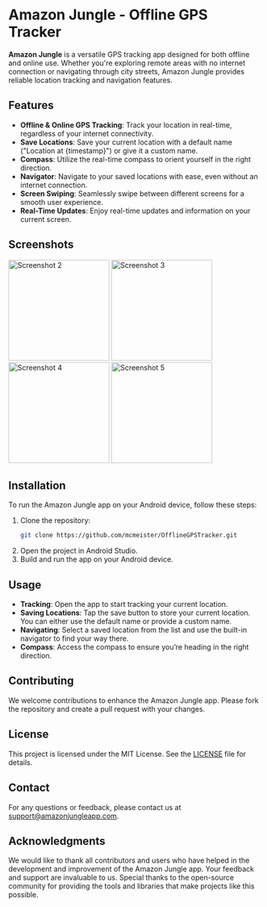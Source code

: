 # Amazon Jungle - Offline GPS Tracker

**Amazon Jungle** is a versatile GPS tracking app designed for both offline and online use. Whether you're exploring remote areas with no internet connection or navigating through city streets, Amazon Jungle provides reliable location tracking and navigation features.

## Features

- **Offline & Online GPS Tracking**: Track your location in real-time, regardless of your internet connectivity.
- **Save Locations**: Save your current location with a default name ("Location at {timestamp}") or give it a custom name.
- **Compass**: Utilize the real-time compass to orient yourself in the right direction.
- **Navigator**: Navigate to your saved locations with ease, even without an internet connection.
- **Screen Swiping**: Seamlessly swipe between different screens for a smooth user experience.
- **Real-Time Updates**: Enjoy real-time updates and information on your current screen.

## Screenshots

<img src="https://drive.google.com/uc?export=view&id=13S7att3lmpvM-vx98YO96vp0940kODYE" alt="Screenshot 2" width="200"/> <img src="https://drive.google.com/uc?export=view&id=13CZGPbGsXRv2m6WllykXlJPwdUwJuSUU" alt="Screenshot 3" width="200"/> <img src="https://drive.google.com/uc?export=view&id=13Jr6ZhVD69LnJE5kifX_xcNNIn5pdg_U" alt="Screenshot 4" width="200"/> <img src="https://drive.google.com/uc?export=view&id=13QGqx6EnYt30K0Kgm81h4sCWPUxI8ePS" alt="Screenshot 5" width="200"/>

## Installation

To run the Amazon Jungle app on your Android device, follow these steps:

1. Clone the repository:
   ```bash
   git clone https://github.com/mcmeister/OfflineGPSTracker.git
   ```
2. Open the project in Android Studio.
3. Build and run the app on your Android device.

## Usage

- **Tracking**: Open the app to start tracking your current location.
- **Saving Locations**: Tap the save button to store your current location. You can either use the default name or provide a custom name.
- **Navigating**: Select a saved location from the list and use the built-in navigator to find your way there.
- **Compass**: Access the compass to ensure you’re heading in the right direction.

## Contributing

We welcome contributions to enhance the Amazon Jungle app. Please fork the repository and create a pull request with your changes.

## License

This project is licensed under the MIT License. See the [LICENSE](LICENSE) file for details.

## Contact

For any questions or feedback, please contact us at support@amazonjungleapp.com.

## Acknowledgments

We would like to thank all contributors and users who have helped in the development and improvement of the Amazon Jungle app. Your feedback and support are invaluable to us. Special thanks to the open-source community for providing the tools and libraries that make projects like this possible.
